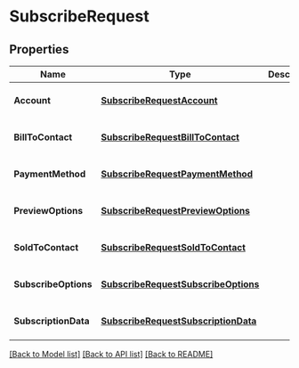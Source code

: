 # SubscribeRequest

## Properties
Name | Type | Description | Notes
------------ | ------------- | ------------- | -------------
**Account** | [**SubscribeRequestAccount**](SubscribeRequest_Account.md) |  | [optional] [default to null]
**BillToContact** | [**SubscribeRequestBillToContact**](SubscribeRequest_BillToContact.md) |  | [optional] [default to null]
**PaymentMethod** | [**SubscribeRequestPaymentMethod**](SubscribeRequest_PaymentMethod.md) |  | [optional] [default to null]
**PreviewOptions** | [**SubscribeRequestPreviewOptions**](SubscribeRequest_PreviewOptions.md) |  | [optional] [default to null]
**SoldToContact** | [**SubscribeRequestSoldToContact**](SubscribeRequest_SoldToContact.md) |  | [optional] [default to null]
**SubscribeOptions** | [**SubscribeRequestSubscribeOptions**](SubscribeRequest_SubscribeOptions.md) |  | [optional] [default to null]
**SubscriptionData** | [**SubscribeRequestSubscriptionData**](SubscribeRequest_SubscriptionData.md) |  | [optional] [default to null]

[[Back to Model list]](../README.md#documentation-for-models) [[Back to API list]](../README.md#documentation-for-api-endpoints) [[Back to README]](../README.md)


